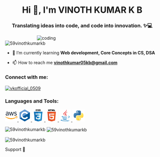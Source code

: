 <h1 align="center">Hi 👋, I'm VINOTH KUMAR K B</h1>
<h3 align="center">Translating ideas into code, and code into innovation. ✨💻</h3>
<img align="right" alt="coding" width="400" src="https://camo.githubusercontent.com/cae12fddd9d6982901d82580bdf321d81fb299141098ca1c2d4891870827bf17/68747470733a2f2f6d69726f2e6d656469756d2e636f6d2f6d61782f313336302f302a37513379765349765f7430696f4a2d5a2e676966">
<p align="left"> <img src="https://komarev.com/ghpvc/?username=59vinothkumarkb&label=Profile%20views&color=0e75b6&style=flat" alt="59vinothkumarkb" /> </p>

- 🌱 I’m currently learning **Web development, Core Concepts in CS, DSA**

- 📫 How to reach me **vinothkumar05kb@gmail.com**

<h3 align="left">Connect with me:</h3>
<p align="left">
<a href="https://instagram.com/vkofficial_0509" target="blank"><img align="center" src="https://raw.githubusercontent.com/rahuldkjain/github-profile-readme-generator/master/src/images/icons/Social/instagram.svg" alt="vkofficial_0509" height="30" width="40" /></a>
</p>

<h3 align="left">Languages and Tools:</h3>
<p align="left"> <a href="https://aws.amazon.com" target="_blank" rel="noreferrer"> <img src="https://raw.githubusercontent.com/devicons/devicon/master/icons/amazonwebservices/amazonwebservices-original-wordmark.svg" alt="aws" width="40" height="40"/> </a> <a href="https://www.cprogramming.com/" target="_blank" rel="noreferrer"> <img src="https://raw.githubusercontent.com/devicons/devicon/master/icons/c/c-original.svg" alt="c" width="40" height="40"/> </a> <a href="https://www.w3schools.com/css/" target="_blank" rel="noreferrer"> <img src="https://raw.githubusercontent.com/devicons/devicon/master/icons/css3/css3-original-wordmark.svg" alt="css3" width="40" height="40"/> </a> <a href="https://www.w3.org/html/" target="_blank" rel="noreferrer"> <img src="https://raw.githubusercontent.com/devicons/devicon/master/icons/html5/html5-original-wordmark.svg" alt="html5" width="40" height="40"/> </a> <a href="https://www.java.com" target="_blank" rel="noreferrer"> <img src="https://raw.githubusercontent.com/devicons/devicon/master/icons/java/java-original.svg" alt="java" width="40" height="40"/> </a> <a href="https://www.python.org" target="_blank" rel="noreferrer"> <img src="https://raw.githubusercontent.com/devicons/devicon/master/icons/python/python-original.svg" alt="python" width="40" height="40"/> </a> </p>

<p><img align="left" src="https://github-readme-stats.vercel.app/api/top-langs?username=59vinothkumarkb&show_icons=true&locale=en&layout=compact" alt="59vinothkumarkb" /></p>

<p>&nbsp;<img align="center" src="https://github-readme-stats.vercel.app/api?username=59vinothkumarkb&show_icons=true&locale=en" alt="59vinothkumarkb" /></p>

<p><img align="center" src="https://github-readme-streak-stats.herokuapp.com/?user=59vinothkumarkb&" alt="59vinothkumarkb" /></p>

Support 🙏
